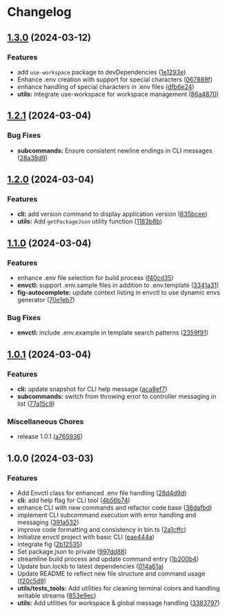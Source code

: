 # Changelog

## [1.3.0](https://github.com/JonDotsoy/envctl/compare/v1.2.1...v1.3.0) (2024-03-12)


### Features

* add `use-workspace` package to devDependencies ([1e1293e](https://github.com/JonDotsoy/envctl/commit/1e1293e35870069283b46037b88ace47dd239c10))
* Enhance .env creation with support for special characters ([067889f](https://github.com/JonDotsoy/envctl/commit/067889febb5c53177bcbdb2a6e21d4a2c2064d11))
* enhance handling of special characters in .env files ([dfb6e24](https://github.com/JonDotsoy/envctl/commit/dfb6e242e10d6bafa3ef4468bc9d012a5e8fa286))
* **utils:** integrate use-workspace for workspace management ([86a4870](https://github.com/JonDotsoy/envctl/commit/86a4870b149f84f57f17cfb4b33e6be14fb89aa3))

## [1.2.1](https://github.com/JonDotsoy/envctl/compare/v1.2.0...v1.2.1) (2024-03-04)


### Bug Fixes

* **subcommands:** Ensure consistent newline endings in CLI messages ([28a38d9](https://github.com/JonDotsoy/envctl/commit/28a38d97b560e02c5ac01e0f83bfb60f217e0a10))

## [1.2.0](https://github.com/JonDotsoy/envctl/compare/v1.1.0...v1.2.0) (2024-03-04)


### Features

* **cli:** add version command to display application version ([635bcee](https://github.com/JonDotsoy/envctl/commit/635bcee98bce42a8ba62391013aafcb45e8573f8))
* **utils:** Add `getPackageJson` utility function ([1183b8b](https://github.com/JonDotsoy/envctl/commit/1183b8ba185c4f4499fc749bde9c7a27749e9a58))

## [1.1.0](https://github.com/JonDotsoy/envctl/compare/v1.0.1...v1.1.0) (2024-03-04)


### Features

* enhance .env file selection for build process ([f40cd35](https://github.com/JonDotsoy/envctl/commit/f40cd351657f68bab18c1a8a51f623677d7f180a))
* **envctl:** support .env.sample files in addition to .env.template ([3341a31](https://github.com/JonDotsoy/envctl/commit/3341a31e23b479af65712ccee5031e7acf62b49f))
* **fig-autocomplete:** update context listing in envctl to use dynamic envs generator ([70e1eb7](https://github.com/JonDotsoy/envctl/commit/70e1eb764e5d9b29259a2a471f86ce8eaa63f42d))


### Bug Fixes

* **envctl:** include .env.example in template search patterns ([2359f91](https://github.com/JonDotsoy/envctl/commit/2359f91a28b4b703b760d73e8fd2aed34a02dd8e))

## [1.0.1](https://github.com/JonDotsoy/envctl/compare/v1.0.0...v1.0.1) (2024-03-04)


### Features

* **cli:** update snapshot for CLI help message ([aca8ef7](https://github.com/JonDotsoy/envctl/commit/aca8ef7908062d9a81d254f45e46de3720a24e27))
* **subcommands:** switch from throwing error to controller messaging in list ([77a15c9](https://github.com/JonDotsoy/envctl/commit/77a15c952939de8a2619ec776f21074a6ed76af6))


### Miscellaneous Chores

* release 1.0.1 ([a765936](https://github.com/JonDotsoy/envctl/commit/a765936a4376fc4ab84fd084cd246a5d7bfd0cb0))

## 1.0.0 (2024-03-03)


### Features

* Add Envctl class for enhanced .env file handling ([28d4d9d](https://github.com/JonDotsoy/envctl/commit/28d4d9dcd9c007d7fe9bd382a9119c060b224760))
* **cli:** add help flag for CLI tool ([4b56b74](https://github.com/JonDotsoy/envctl/commit/4b56b74faa59dfa29a6b77f7d40f5205ca775dc0))
* enhance CLI with new commands and refactor code base ([38dafbd](https://github.com/JonDotsoy/envctl/commit/38dafbdc0838372f8845d701207ac34543cba1d8))
* implement CLI subcommand execution with error handling and messaging ([391a532](https://github.com/JonDotsoy/envctl/commit/391a532940443dc0169a45a9c511abf838614a2e))
* improve code formatting and consistency in bin.ts ([2a1cffc](https://github.com/JonDotsoy/envctl/commit/2a1cffc147517adf273f7cc56e56f8c4bd0f8c31))
* Initialize envctl project with basic CLI ([eae444a](https://github.com/JonDotsoy/envctl/commit/eae444a869cd4275edeef88478f4a02473eea9c4))
* integrate fig ([2b12535](https://github.com/JonDotsoy/envctl/commit/2b12535afa3ec274851b449c0245f3e27734ea30))
* Set package.json to private ([997dd88](https://github.com/JonDotsoy/envctl/commit/997dd88b6ee37b8b4eab98782084435cb24f7c50))
* streamline build process and update command entry ([1b200b4](https://github.com/JonDotsoy/envctl/commit/1b200b4b5d69ac719c23a8e16b947f51d035d12f))
* Update bun.lockb to latest dependencies ([014a61a](https://github.com/JonDotsoy/envctl/commit/014a61a2fbf756da08a011ee5c650b2733b333b5))
* Update README to reflect new file structure and command usage ([f20c5d9](https://github.com/JonDotsoy/envctl/commit/f20c5d9f0acb88c0b73e406c5b01787e8e19698c))
* **utils/tests_tools:** Add utilities for cleaning terminal colors and handling writable streams ([853e9ec](https://github.com/JonDotsoy/envctl/commit/853e9ecc703bd845c8cedf0c0e9a692e427413b5))
* **utils:** Add utilities for workspace & global message handling ([3383797](https://github.com/JonDotsoy/envctl/commit/33837975aae11236aa9d4870ec224363497409c4))
